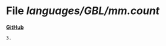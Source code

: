 # File _languages/GBL/mm.count_
**[GitHub](https://github.com/softlang/yas/blob/master/languages/GBL/mm.count)**
```
3.
```
